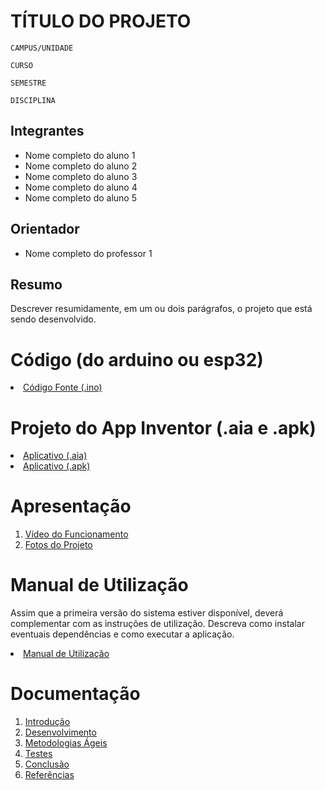 # TÍTULO DO PROJETO

`CAMPUS/UNIDADE`

`CURSO`

`SEMESTRE`

`DISCIPLINA`


## Integrantes

* Nome completo do aluno 1
* Nome completo do aluno 2
* Nome completo do aluno 3
* Nome completo do aluno 4
* Nome completo do aluno 5

## Orientador

* Nome completo do professor 1

## Resumo

Descrever resumidamente, em um ou dois parágrafos, o projeto que está sendo desenvolvido.

# Código (do arduino ou esp32)

<li><a href="código/README.md"> Código Fonte (.ino)</a></li>

# Projeto do App Inventor (.aia e .apk)

<li><a href="app/README.md"> Aplicativo (.aia)</a></li>
<li><a href="app/README.md"> Aplicativo (.apk)</a></li>

# Apresentação

<ol>
<li><a href="apresentação/README.md"> Vídeo do Funcionamento</a></li>
<li><a href="apresentação/README.md"> Fotos do Projeto</a></li>
</ol>

# Manual de Utilização
Assim que a primeira versão do sistema estiver disponível, deverá complementar com as instruções de utilização. Descreva como instalar eventuais dependências e como executar a aplicação.
<li><a href="manual/README.md"> Manual de Utilização</a></li>


# Documentação

<ol>
<li><a href="docs/01-Introducão.md"> Introdução</a></li>
<li><a href="docs/02-Desenvolvimento.md"> Desenvolvimento </a></li>
<li><a href="docs/03-Metodologias Ágeis.md"> Metodologias Ágeis</a></li>
<li><a href="docs/04-Testes.md"> Testes </a></li>
<li><a href="docs/05-Conclusão.md"> Conclusão </a></li>
<li><a href="docs/06-Referências.md"> Referências </a></li>
</ol>


